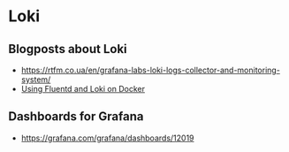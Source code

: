 # Loki

## Blogposts about Loki
- https://rtfm.co.ua/en/grafana-labs-loki-logs-collector-and-monitoring-system/
- [Using Fluentd and Loki on Docker](https://dev.to/thakkaryash94/docker-container-logs-using-fluentd-and-grafana-loki-a15)

## Dashboards for Grafana
- https://grafana.com/grafana/dashboards/12019
